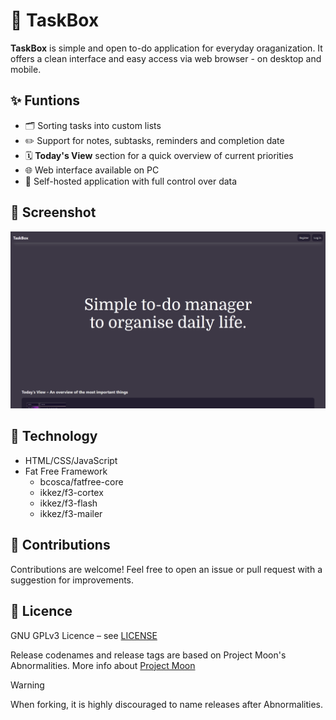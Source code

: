 # 📝 TaskBox

**TaskBox** is simple and open to-do application for everyday oraganization. It offers a clean interface and easy access via web browser - on desktop and mobile.

## ✨ Funtions

- 🗂️ Sorting tasks into custom lists
- ✏️ Support for notes, subtasks, reminders and completion date
- 🗓️ **Today's View** section for a quick overview of current priorities
- 🌐 Web interface available on PC
- 💾 Self-hosted application with full control over data

## 🚀 Screenshot

![Screenshot](assets/readme-screenshot.png)

## 🔧 Technology

- HTML/CSS/JavaScript
- Fat Free Framework
  - bcosca/fatfree-core
  - ikkez/f3-cortex
  - ikkez/f3-flash
  - ikkez/f3-mailer

## 🤝 Contributions

Contributions are welcome! Feel free to open an issue or pull request with a suggestion for improvements.

## 📄 Licence

GNU GPLv3 Licence – see [LICENSE](https://github.com/pisekpiskovec/TaskBox/blob/master/LICENSE.txt)

Release codenames and release tags are based on Project Moon's Abnormalities. More info about [Project Moon](https://projectmoon.studio/)

> [!WARNING]
> When forking, it is highly discouraged to name releases after Abnormalities.
